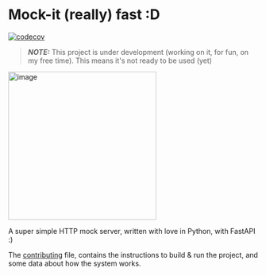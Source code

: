 # Mock-it (really) fast :D

[![codecov](https://codecov.io/gh/avazquezcode/mockitfast/graph/badge.svg?token=PEY1SMQONJ)](https://codecov.io/gh/avazquezcode/mockitfast)

> **_NOTE:_**  This project is under development (working on it, for fun, on my free time). This means it's not ready to be used (yet)

<img width="298" alt="image" src="https://github.com/user-attachments/assets/559c3ef0-4201-4fb6-886d-a761c4edfb1d">

A super simple HTTP mock server, written with love in Python, with FastAPI :)

The [contributing](CONTRIBUTING.md) file, contains the instructions to build & run the project, and some data about how the system works.
